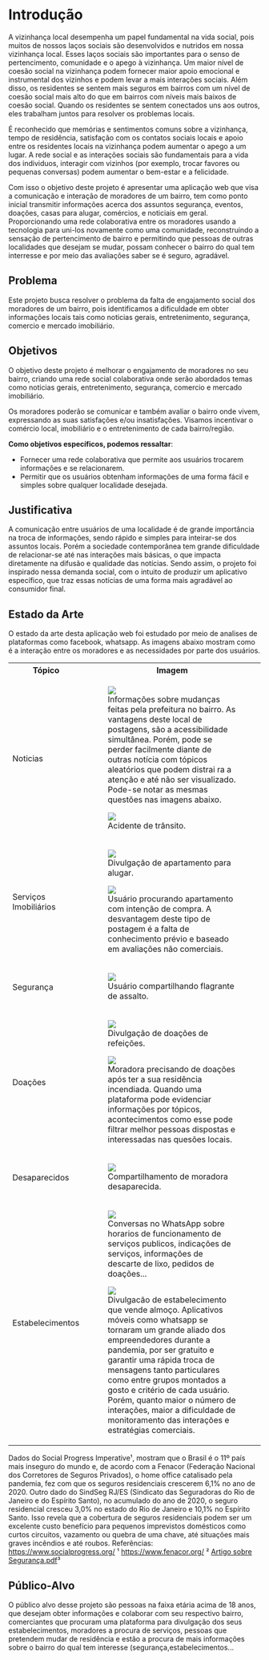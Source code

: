 
# Introdução

A vizinhança local desempenha um papel fundamental na vida social, pois muitos de nossos laços sociais são desenvolvidos e nutridos em nossa vizinhança local. Esses laços sociais são importantes  para o senso de pertencimento, comunidade e o apego à vizinhança. Um maior nível de coesão social na vizinhança podem fornecer maior apoio emocional e instrumental dos vizinhos e podem levar a mais interações sociais. Além disso, os residentes se sentem mais seguros em bairros com um nível de coesão social mais alto do que em bairros com níveis mais baixos de coesão social. Quando os residentes se sentem conectados uns aos outros, eles trabalham juntos para resolver os problemas locais.

É reconhecido que memórias e sentimentos comuns sobre a vizinhança, tempo de residência, satisfação com os contatos sociais locais e apoio entre os residentes locais na vizinhança podem aumentar o apego a um lugar. A rede social e as interações sociais são fundamentais para a vida dos individuos, interagir com vizinhos (por exemplo, trocar favores ou pequenas conversas) podem aumentar o bem-estar e a felicidade.

Com isso o objetivo deste projeto é apresentar uma aplicação web que visa a comunicação e interação de moradores de um bairro, tem como ponto inicial transmitir informações acerca dos assuntos segurança, eventos, doações, casas para alugar, comércios, e noticiais em geral. Proporcionando uma rede colaborativa entre os moradores usando a tecnologia para uni-los novamente como uma comunidade, reconstruindo a sensação de pertencimento de bairro e permitindo que pessoas de outras localidades que desejam se mudar, possam conhecer o bairro do qual tem interresse e por meio das avaliações saber se é seguro, agradável.  

## Problema

Este projeto busca resolver o problema da falta de engajamento social dos moradores de um bairro, pois identificamos a dificuldade em obter informações locais tais como noticias gerais, entretenimento, segurança, comercio e mercado imobiliário.

## Objetivos

O objetivo deste projeto é melhorar o engajamento de moradores no seu bairro, criando uma rede social colaborativa onde serão abordados temas como noticias gerais, entretenimento, segurança, comercio e mercado imobiliário.

Os moradores poderão se comunicar e também avaliar o bairro onde vivem, expressando as suas satisfações e/ou insatisfações.
Visamos incentivar o comércio local, imobiliário e o entretenimento de cada bairro/região.

**Como objetivos específicos, podemos ressaltar**:

- Fornecer uma rede colaborativa que permite aos usuários trocarem informações e se relacionarem.
- Permitir que os usuários obtenham informações de uma forma fácil e simples sobre qualquer localidade desejada.

## Justificativa

A comunicação entre usuários de uma localidade é de grande importância na troca de informações, sendo rápido e simples para inteirar-se dos assuntos locais.
Porém a sociedade contemporânea tem grande dificuldade de relacionar-se até nas interações mais básicas, o que impacta diretamente na difusão e qualidade das notícias.
Sendo assim, o projeto foi inspirado nessa demanda social, com o intuito de produzir um aplicativo específico, que traz essas notícias de uma forma mais agradável ao consumidor final.

## Estado da Arte


O estado da arte desta aplicação web foi estudado por meio de analises de plataformas como facebook, whatsapp.
As imagens abaixo mostram como é a interação entre os moradores e as necessidades por parte dos usuários.  
<table>
  <tr>
    <th>Tópico</th>
    <th>Imagem</th>
  </tr>
  <tr>
    <td>Noticias</td>
    <td>
      <figure>
        <img
          src="https://user-images.githubusercontent.com/4424108/114609714-639e8b80-9c9f-11eb-80e8-b9a52240d402.jpeg"
        />
        <figcaption>
          Informações sobre mudanças feitas pela prefeitura no bairro. As vantagens deste local de postagens, são a acessibilidade simultânea. Porém, pode se perder facilmente diante de outras notícia  com tópicos aleatórios que podem distrai ra a atenção  e até não ser visualizado. Pode-se notar as mesmas questões nas imagens abaixo.
        </figcaption>
      </figure>
      <figure>
        <img
          src="https://user-images.githubusercontent.com/4424108/114609718-64cfb880-9c9f-11eb-902b-c73ded9dd1b6.jpeg"
        />
        <figcaption>Acidente de trânsito.</figcaption>
      </figure>
    </td>
  </tr>

  <tr>
    <td>Serviços Imobiliários</td>
    <td>
      <figure>
        <img
          src="https://user-images.githubusercontent.com/4424108/114314537-6e202000-9afb-11eb-832c-db8ef6bf8f12.jpeg"
        />
        <figcaption>Divulgação de apartamento para alugar.</figcaption>
      </figure>
      <figure>
        <img
          src="https://user-images.githubusercontent.com/4424108/114314544-7b3d0f00-9afb-11eb-896d-871ea266ee1f.jpeg"
        />
        <figcaption>
          Usuário procurando apartamento com intenção de compra. A desvantagem deste tipo de postagem é a falta de conhecimento prévio e baseado em avaliações não comerciais. 
        </figcaption>
      </figure>
    </td>
  </tr>

  <tr>
    <td>Segurança</td>
    <td>
      <figure>
        <img
          src="https://user-images.githubusercontent.com/4424108/114314601-ad4e7100-9afb-11eb-83bb-d242b7e7c58c.jpeg"
        />
        <figcaption>Usuário compartilhando flagrante de assalto.</figcaption>
      </figure>
    </td>
  </tr>

  <tr>
    <td>Doações</td>
    <td>
      <figure>
        <img
          src="https://user-images.githubusercontent.com/4424108/114314655-c9eaa900-9afb-11eb-83fd-373b9d6fd57e.jpeg"
        />
        <figcaption>Divulgação de doações de refeições.</figcaption>
      </figure>
      <figure>
        <img
          src="https://user-images.githubusercontent.com/4424108/114314656-cb1bd600-9afb-11eb-8161-e335f890c4e3.png"
        />
        <figcaption>
          Moradora precisando de doações após ter a sua residência incendiada. Quando uma plataforma pode evidenciar informações por tópicos, acontecimentos como esse  pode filtrar melhor pessoas dispostas e interessadas nas quesões locais. 
        </figcaption>
      </figure>
    </td>
  </tr>

  <tr>
    <td>Desaparecidos</td>
    <td>
      <figure>
        <img
          src="https://user-images.githubusercontent.com/4424108/114609593-44076300-9c9f-11eb-9fa5-f417f81a6396.jpeg"
        />
        <figcaption>Compartilhamento de moradora desaparecida.</figcaption>
      </figure>
      <tr>
        <td>Estabelecimentos</td>
        <td>
          <figure>
            <img
              src="https://user-images.githubusercontent.com/74074456/114318141-04474c80-9ae2-11eb-8836-6d75beb4f5b6.jpeg"
            />
            <figcaption>
              Conversas no WhatsApp sobre horarios de funcionamento de serviços
              publicos, indicações de serviços, informações de descarte de lixo,
              pedidos de doações...
            </figcaption>
          </figure>
          <figure>
            <img
              src="https://user-images.githubusercontent.com/4424108/114314677-e686e100-9afb-11eb-8e49-fab9315d3210.jpeg"
            />
            <figcaption>
              Divulgacão de estabelecimento que vende almoço.  Aplicativos móveis como whatsapp se tornaram um grande aliado dos empreendedores durante a pandemia, por ser gratuito e garantir uma rápida troca de mensagens tanto particulares como entre grupos montados a gosto e critério de cada usuário. Porém, quanto maior o número de interações, maior a dificuldade de monitoramento das interações e estratégias comerciais.
            </figcaption>
          </figure>
        </td>
      </tr>
    </td>
  </tr>
</table>
Dados do Social Progress Imperative¹, mostram que o Brasil é o 11º país mais inseguro do mundo e, de acordo com a Fenacor (Federação Nacional dos Corretores de Seguros Privados), o home office catalisado pela pandemia, fez com que os seguros residenciais crescerem 6,1% no ano de 2020. Outro dado do SindSeg RJ/ES (Sindicato das Seguradoras do Rio de Janeiro e do Espírito Santo), no acumulado do ano de 2020, o seguro residencial cresceu 3,0% no estado do Rio de Janeiro e 10,1% no Espírito Santo. Isso revela que a cobertura de seguros residenciais podem ser um excelente custo benefício para pequenos imprevistos domésticos como curtos circuitos, vazamento ou quebra de uma chave, até situações mais graves incêndios e até roubos. 
<E foi pensando na questão do roubo, que focamos nosso projeto para a segurança residencial, baseado em uma estratégia de vigilância compartilhada. Um estudo³ realizado em Uberlândia, em 2020, acerca da segurança pública a partir da percepção da comunidade no aumento da violência urbana, revela uma estratégia, considerada em nosso projeto, desenvolvida para criar uma rede de solidariedade entre vizinhos que ajudou tanto na sensação de segurança, como de fato reduziu o índice de criminalidade em um bairro da zona sul de Uberlândia/MG
Basicamente, o projeto consistia em dividir bairros, e em cada um deles estipular uma “célula”, um grupo exclusivo de determinada região do bairro. Ou seja, cada bairro teria inúmeras “células”. A partir disso, era criado um grupo de whatsapp exclusivo de cada uma delas, para que junto com a polícia responsável pelo local, houvesse compartilhamento de informações sobre atividades suspeitas na região, desastres climáticos ou blackout, por exemplo. A vantagem principal, é o acesso simultâneo aos eventos notificados.
Desta forma, nosso projeto consiste na adesão de um sistema similar, que unisse além dos grupos para comunicação regional, notícias e avaliações de cada morador sobre seu bairro, podendo assim, contribuir para a segurança pública e também para o conhecimento prévio de interessados nas regiões, de acordo com seu gosto e personalidade.

 
Referências:
https://www.socialprogress.org/ ¹
https://www.fenacor.org/ ² 
[Artigo sobre Segurança.pdf](https://github.com/ICEI-PUC-Minas-PMV-SInt/SINT_2021_01_E1_GRUPO_03/files/6332635/Artigo.sobre.Seguranca.pdf)³


## Público-Alvo

O   público alvo desse projeto são pessoas na faixa etária acima de 18 anos, que desejam obter informações e colaborar com seu respectivo bairro, comerciantes que procuram uma plataforma para divulgação dos seus estabelecimentos, moradores a procura de serviços, pessoas que pretendem mudar de residência e estão a procura de mais informações sobre o bairro do qual tem interesse (segurança,estabelecimentos...
